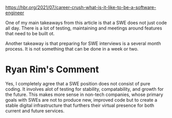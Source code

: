 
https://hbr.org/2021/07/career-crush-what-is-it-like-to-be-a-software-engineer

One of my main takeaways from this article is that a SWE does not just code all day. There is a lot of testing, maintaining and meetings around features that need to be built ot. 

Another takeaway is that preparing for SWE interviews is a several month process. It is not something that can be done in a week or two. 




# Ryan Rim's Comment

Yes, I completely agree that a SWE position does not consist of pure coding. It involves alot of testing for stability, compatability, and growth for the future. This makes more sense in non-tech companies, whose primary goals with SWEs are not to produce new, improved code but to create a stable digital infrastructure that furthers their virtual presence for both current and future services.